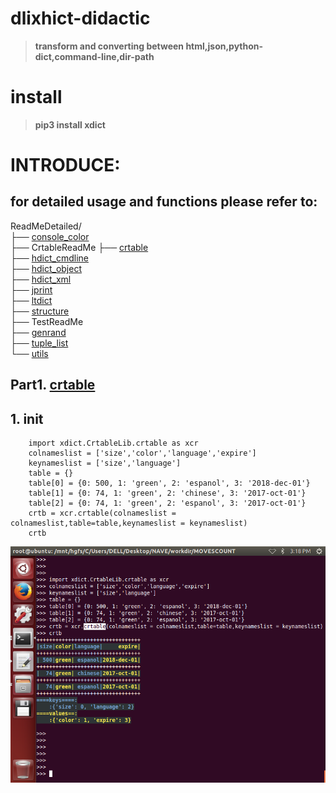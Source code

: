 # dlixhict-didactic
>__transform and converting between html,json,python-dict,command-line,dir-path__  
# install
>__pip3 install xdict__

# INTRODUCE:

for detailed usage and functions please refer to:
-------------------------------------------------
ReadMeDetailed/  
   ├── [console_color](ReadMeDetailed/console_color.md)      
   ├── CrtableReadMe
       ├── [crtable](ReadMeDetailed/CrtableReadMe/crtable.md)    
   ├── [hdict_cmdline](ReadMeDetailed/hdict_cmdline.md)    
   ├── [hdict_object](ReadMeDetailed/hdict_object.md)   
   ├── [hdict_xml](ReadMeDetailed/hdict_xml.md)  
   ├── [jprint](ReadMeDetailed/jprint.md)  
   ├── [ltdict](ReadMeDetailed/ltdict.md)  
   ├── [structure](ReadMeDetailed/structure.md)  
   ├── TestReadMe  
       ├── [genrand](ReadMeDetailed/genrand.md)  
   ├── [tuple_list](ReadMeDetailed/tuple_list.md)  
   └── [utils](ReadMeDetailed/utils.md)


## Part1. [crtable](ReadMeDetailed/CrtableReadMe/crtable.md)
__1. init__  
-----------
		import xdict.CrtableLib.crtable as xcr
		colnameslist = ['size','color','language','expire']
		keynameslist = ['size','language']
		table = {}
		table[0] = {0: 500, 1: 'green', 2: 'espanol', 3: '2018-dec-01'}
		table[1] = {0: 74, 1: 'green', 2: 'chinese', 3: '2017-oct-01'}
		table[2] = {0: 74, 1: 'green', 2: 'espanol', 3: '2017-oct-01'}
		crtb = xcr.crtable(colnameslist = colnameslist,table=table,keynameslist = keynameslist)
		crtb

![](ReadMeDetailed/CrtableReadMe/Images/crtable.__init__.png) 
